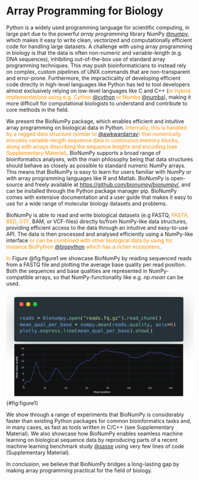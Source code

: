 Array Programming for Biology
=============================

Python is a widely used programming language for scientific computing, in large part due to the powerful *array programming* library NumPy [@numpy], which makes it easy to write clean, vectorized and computationally efficient code for handling large datasets. A challenge with using array programming in biology is that the data is often non-numeric and variable-length (e.g. DNA sequences), inhibiting out-of-the-box use of standard array programming techniques. This may push bioinformaticians to instead rely on complex, custom pipelines of UNIX commands that are non-transparent and error-prone. Furthermore, the impracticality of developing efficient code directly in high-level languages like Python has led to tool developers almost exclusively relying on low-level languages like C and C++ (<font color='darkorange'>or hybrid implementations using e.g. Cython [@cython] or Numba [@numba]</font>), making it more difficult for computational biologists to understand and contribute to core methods in the field. 

We present the BioNumPy package, which enables efficient and intuitive array programming on biological data in Python. <font color='darkorange'>Internally, this is handled by a ragged data structure (similar to [@awkwardarray]) that numerically encodes variable-length sequence data in continuous memory blocks, along with arrays describing the sequence lengths and encoding (see Supplementary Material)</font>. BioNumPy supports a broad range of bioinformatics analyses, with the main philosophy being that data structures should behave as closely as possible to standard numeric NumPy arrays. This means that BioNumPy is easy to learn for users familiar with NumPy or with array programming languages like R and Matlab. BioNumPy is open-source and freely available at https://github.com/bionumpy/bionumpy/, and can be installed through the Python package manager pip. BioNumPy comes with extensive documentation and a user guide that makes it easy to use for a wide range of molecular biology datasets and problems.


BioNumPy is able to read and write biological datasets (e.g FASTQ, <font color='darkorange'>FASTA, BED, GTF,</font> BAM, or VCF-files) directly to/from NumPy-like data structures, providing efficient access to the data through an intuitive and easy-to-use API. The data is then  processed and analysed efficiently using a NumPy-like interface <font color='darkorange'>or can be combined with other biological data by using for instance BioPython [@biopython] which has a richer ecosystem</font>.

<font color='darkorange'>In</font> Figure @fig:figure1 we showcase BioNumPy by reading sequenced reads from a FASTQ file and plotting the average base quality per read position. Both the sequences and base qualities are represented in NumPy-compatible arrays, so that NumPy-functionality like e.g. *np.mean* can be used. 

![**Example of BioNumPy usage**. We read a chunk from a FASTQ file, use NumPy to get the average base quality per read position and use Plotly to plot the results. <font color='darkorange'>Axis labels are not included in the code and have been added for clarity.</font>](images/figure1-v3.png){#fig:figure1}


 
We show through a range of experiments that BioNumPy is considerably faster than existing Python packages for common bioinformatics tasks and, in many cases, as fast as tools written in C/C++ (see Supplementary Material). We also showcase how BioNumPy enables seamless machine learning on biological sequence data by reproducing parts of a recent machine learning benchmark study [@sasse] using very few lines of code (Supplementary Material). 

In conclusion, we believe that BioNumPy bridges a long-lasting gap by making array programming practical for the field of biology.


[@numpy]: doi:10.1038/s41586-020-2649-2
[@awkwardarray]: doi:10.5281/zenodo.4341376
[@numba]: doi:10.1145/2833157.2833162
[@cython]: doi:10.1109/MCSE.2010.118
[@sasse]: doi:10.1038/s41588-023-01524-6
[@biopython]: doi:10.1093/bioinformatics/btp163





